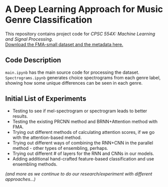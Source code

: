 # A Deep Learning Approach for Music Genre Classification
This repository contains project code for _CPSC 554X: Machine Learning and Signal Processing_.  
[Download the FMA-small dataset and the metadata here.](https://github.com/mdeff/fma)

## Code Description
`main.ipynb` has the main source code for processing the dataset.  
`Spectrograms.ipynb` generates choice spectrograms from each genre label, showing how some unique differences can be seen in each genre. 

## Initial List of Experiments
- Testing to see if mel-spectrogram or spectrogram leads to better results.
- Testing the existing PRCNN method and BRNN+Attention method with FMA. 
- Trying out different methods of calculating attention scores, if we go with the attention-based method. 
- Trying out different ways of combining the RNN+CNN in the parallel method - other types of ensembling, perhaps. 
- Trying out different # of layers for the RNN and CNNs in our models. 
- Adding additional hand-crafted feature-based classification and use ensembling methods. 

_(and more as we continue to do our research/experiment with different approaches…)_  

